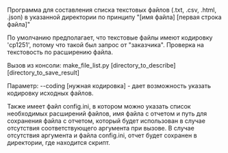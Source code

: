 Программа для составления списка текстовых файлов (.txt, .csv, .html, .json) в указанной директории
по принципу "[имя файла] [первая строка файла]"

По умолчанию предполагает, что текстовые файлы имеют кодировку 'cp1251',
потому что такой был запрос от "заказчика". Проверка на текстовость по расширению файла.

Вызов из консоли:
make_file_list.py [directory_to_describe] [directory_to_save_result]

Параметр:
--coding [нужная кодировка] - дает возможность указать кодировку исходных файлов.

Также имеет файл config.ini, в котором можно указать список необходимых расширений файлов,
имя файла с отчетом и путь для сохранения файла с отчетом, который будет использован в случае отсутствия
соответствующего аргумента при вызове. В случае отсутствия аргумента и файла config.ini, отчет будет
сохранен в директории, где находится скрипт.